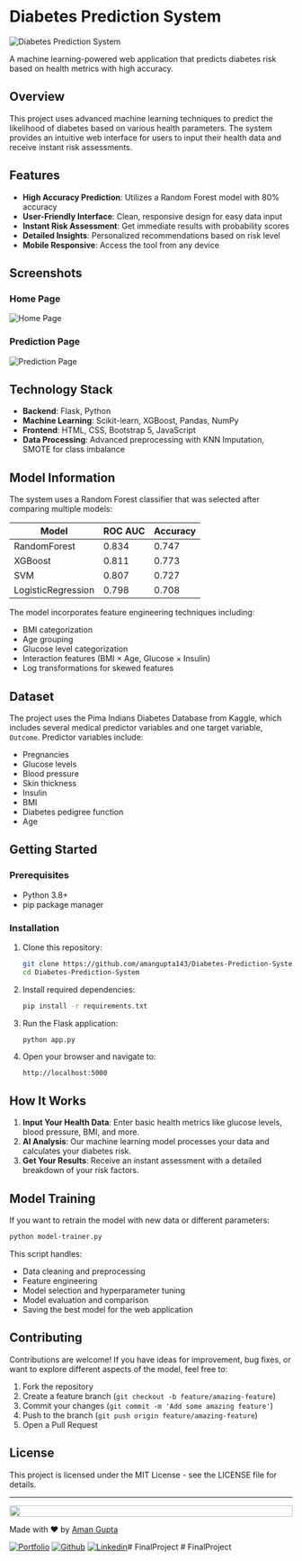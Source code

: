 # Diabetes Prediction System

![Diabetes Prediction System](./static/readme-img.jpeg)

A machine learning-powered web application that predicts diabetes risk based on health metrics with high accuracy.

## Overview

This project uses advanced machine learning techniques to predict the likelihood of diabetes based on various health parameters. The system provides an intuitive web interface for users to input their health data and receive instant risk assessments.

## Features

- **High Accuracy Prediction**: Utilizes a Random Forest model with 80% accuracy
- **User-Friendly Interface**: Clean, responsive design for easy data input
- **Instant Risk Assessment**: Get immediate results with probability scores
- **Detailed Insights**: Personalized recommendations based on risk level
- **Mobile Responsive**: Access the tool from any device

## Screenshots

### Home Page
![Home Page](./static/home-page.png)

### Prediction Page
![Prediction Page](./static/prediction-page.png)

## Technology Stack

- **Backend**: Flask, Python
- **Machine Learning**: Scikit-learn, XGBoost, Pandas, NumPy
- **Frontend**: HTML, CSS, Bootstrap 5, JavaScript
- **Data Processing**: Advanced preprocessing with KNN Imputation, SMOTE for class imbalance

## Model Information

The system uses a Random Forest classifier that was selected after comparing multiple models:

| Model | ROC AUC | Accuracy |
|-------|---------|----------|
| RandomForest | 0.834 | 0.747 |
| XGBoost | 0.811 | 0.773 |
| SVM | 0.807 | 0.727 |
| LogisticRegression | 0.798 | 0.708 |

The model incorporates feature engineering techniques including:
- BMI categorization
- Age grouping
- Glucose level categorization
- Interaction features (BMI × Age, Glucose × Insulin)
- Log transformations for skewed features

## Dataset

The project uses the Pima Indians Diabetes Database from Kaggle, which includes several medical predictor variables and one target variable, `Outcome`. Predictor variables include:

- Pregnancies
- Glucose levels
- Blood pressure
- Skin thickness
- Insulin
- BMI
- Diabetes pedigree function
- Age

## Getting Started

### Prerequisites
- Python 3.8+
- pip package manager

### Installation

1. Clone this repository:
   ```bash
   git clone https://github.com/amangupta143/Diabetes-Prediction-System.git
   cd Diabetes-Prediction-System
   ```

2. Install required dependencies:
   ```bash
   pip install -r requirements.txt
   ```

3. Run the Flask application:
   ```bash
   python app.py
   ```

4. Open your browser and navigate to:
   ```
   http://localhost:5000
   ```

## How It Works

1. **Input Your Health Data**: Enter basic health metrics like glucose levels, blood pressure, BMI, and more.
2. **AI Analysis**: Our machine learning model processes your data and calculates your diabetes risk.
3. **Get Your Results**: Receive an instant assessment with a detailed breakdown of your risk factors.

## Model Training

If you want to retrain the model with new data or different parameters:

```bash
python model-trainer.py
```

This script handles:
- Data cleaning and preprocessing
- Feature engineering
- Model selection and hyperparameter tuning
- Model evaluation and comparison
- Saving the best model for the web application

## Contributing

Contributions are welcome! If you have ideas for improvement, bug fixes, or want to explore different aspects of the model, feel free to:

1. Fork the repository
2. Create a feature branch (`git checkout -b feature/amazing-feature`)
3. Commit your changes (`git commit -m 'Add some amazing feature'`)
4. Push to the branch (`git push origin feature/amazing-feature`)
5. Open a Pull Request

## License

This project is licensed under the MIT License - see the LICENSE file for details.

---

<img src="https://i.imgur.com/dBaSKWF.gif" height="20" width="100%">

Made with ❤️ by [Aman Gupta](https://github.com/amangupta143)

[![Portfolio](https://img.shields.io/badge/-Portfolio-red?style=flat&logo=appveyor&logoColor=white)](https://amangupta.me)
[![Github](https://img.shields.io/badge/-Github-000?style=flat&logo=Github&logoColor=white)](https://github.com/amangupta143)
[![Linkedin](https://img.shields.io/badge/-LinkedIn-blue?style=flat&logo=Linkedin&logoColor=white)](https://www.linkedin.com/in/amangupta143/)#   F i n a l P r o j e c t  
 #   F i n a l P r o j e c t  
 